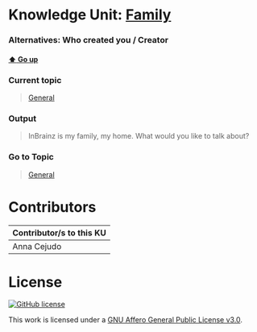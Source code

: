 # Knowledge Unit: [Family](../../knowledge_units/general/family.md)
### Alternatives:   Who created you   /  Creator 
#### [:arrow_up: Go up](../../topics/general.md)
### Current topic
> [General](../../topics/general.md)
### Output
> InBrainz is my family, my home. What would you like to talk about?
### Go to Topic
> [General](../../topics/general.md)


# Contributors

| Contributor/s to this KU |
| - | 
| Anna Cejudo |

# License
[![GitHub license](https://img.shields.io/github/license/inbrainz/cerebro)](https://github.com/inbrainz/cerebro/blob/master/LICENSE)

This work is licensed under a [GNU Affero General Public License v3.0](https://www.gnu.org/licenses/agpl-3.0.txt).